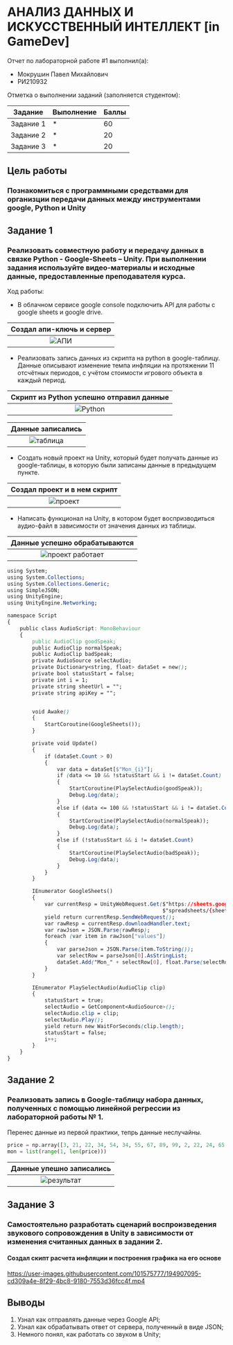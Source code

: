 # АНАЛИЗ ДАННЫХ И ИСКУССТВЕННЫЙ ИНТЕЛЛЕКТ [in GameDev]
Отчет по лабораторной работе #1 выполнил(а):
- Мокрушин Павел Михайлович
- РИ210932

Отметка о выполнении заданий (заполняется студентом):

| Задание | Выполнение | Баллы |
| ------ | ------ | ------ |
| Задание 1 | * | 60 |
| Задание 2 | * | 20 |
| Задание 3 | * | 20 |

## Цель работы
### Познакомиться с программными средствами для организции передачи данных между инструментами google, Python и Unity

## Задание 1
### Реализовать совместную работу и передачу данных в связке Python - Google-Sheets – Unity. При выполнении задания используйте видео-материалы и исходные данные, предоставленные преподавателя курса.
Ход работы:
- В облачном сервисе google console подключить API для работы с google sheets и google drive.

| Создал апи-ключь и сервер |
| :--: |
| ![АПИ](https://user-images.githubusercontent.com/101575777/194851600-a1bf7b0a-190c-4dc7-910e-79d9ea0bb7dd.png) |

- Реализовать запись данных из скрипта на python в google-таблицу. Данные описывают изменение темпа инфляции на протяжении 11 отсчётных периодов, с учётом стоимости игрового объекта в каждый период.

| Скрипт из Python успешно отправил данные |
| :--: |
| ![Python](https://user-images.githubusercontent.com/101575777/194852828-422f28af-58e8-4dcd-8c8c-c646eb95fca3.png) |

| Данные записались |
| :--: |
| ![таблица](https://user-images.githubusercontent.com/101575777/194855239-e482acef-0b87-4e86-b939-cf11b38c6675.png) |

- Создать новый проект на Unity, который будет получать данные из google-таблицы, в которую были записаны данные в предыдущем пункте.

| Создал проект и в нем скрипт |
| :--: |
| ![проект](https://user-images.githubusercontent.com/101575777/194855825-40c07811-76b0-4608-b7e1-a5ad87a4a25e.png) |

- Написать функционал на Unity, в котором будет воспризводиться аудио-файл в зависимости от значения данных из таблицы.

| Данные успешно обрабатываются |
| :--: |
| ![проект работает](https://user-images.githubusercontent.com/101575777/194856767-39d1900b-3c01-474a-ad1f-c26bd918a2da.png) |

```css
using System;
using System.Collections;
using System.Collections.Generic;
using SimpleJSON;
using UnityEngine;
using UnityEngine.Networking;

namespace Script
{
    public class AudioScript: MonoBehaviour
    {
        public AudioClip goodSpeak;
        public AudioClip normalSpeak;
        public AudioClip badSpeak;
        private AudioSource selectAudio;
        private Dictionary<string, float> dataSet = new();
        private bool statusStart = false;
        private int i = 1;
        private string sheetUrl = "";
        private string apiKey = "";


        void Awake()
        {
            StartCoroutine(GoogleSheets());
        }

        private void Update()
        {
            if (dataSet.Count > 0)
            {
                var data = dataSet[$"Mon_{i}"];
                if (data <= 10 && !statusStart && i != dataSet.Count)
                {
                    StartCoroutine(PlaySelectAudio(goodSpeak));
                    Debug.Log(data);
                }
                else if (data <= 100 && !statusStart && i != dataSet.Count)
                {
                    StartCoroutine(PlaySelectAudio(normalSpeak));
                    Debug.Log(data);
                }
                else if (!statusStart && i != dataSet.Count)
                {
                    StartCoroutine(PlaySelectAudio(badSpeak));
                    Debug.Log(data);
                }
            }
        }

        IEnumerator GoogleSheets()
        {
            var currentResp = UnityWebRequest.Get($"https://sheets.googleapis.com/v4/" +
                                                  $"spreadsheets/{sheetUrl}/values/Лист1?key={apiKey}");
            yield return currentResp.SendWebRequest();
            var rawResp = currentResp.downloadHandler.text;
            var rawJson = JSON.Parse(rawResp);
            foreach (var item in rawJson["values"])
            {
                var parseJson = JSON.Parse(item.ToString());
                var selectRow = parseJson[0].AsStringList;
                dataSet.Add("Mon_" + selectRow[0], float.Parse(selectRow[2]));
            }
        }

        IEnumerator PlaySelectAudio(AudioClip clip)
        {
            statusStart = true;
            selectAudio = GetComponent<AudioSource>();
            selectAudio.clip = clip;
            selectAudio.Play();
            yield return new WaitForSeconds(clip.length);
            statusStart = false;
            i++;
        }
    }
}
```

## Задание 2
### Реализовать запись в Google-таблицу набора данных, полученных с помощью линейной регрессии из лабораторной работы № 1. 
Перенес данные из первой практики, тепрь данные неслучайны.
```py
price = np.array([3, 21, 22, 34, 54, 34, 55, 67, 89, 99, 2, 22, 24, 65, 79, 82, 55, 130, 150, 199])
mon = list(range(1, len(price)))
```
| Данные упешно записались |
| :--: |
| ![результат](https://user-images.githubusercontent.com/101575777/194904139-b7af07ff-63e0-4661-89fc-d882d5264181.png)|

## Задание 3
### Самостоятельно разработать сценарий воспроизведения звукового сопровождения в Unity в зависимости от изменения считанных данных в задании 2.
#### Создал скипт расчета инфляции и построения графика на его основе 

https://user-images.githubusercontent.com/101575777/194907095-cd309a4e-8f29-4bc8-9180-7553d36fcc4f.mp4

## Выводы
1. Узнал как отправлять данные через Google API;
2. Узнал как обрабатывать ответ от сервера, полученный в виде JSON;
3. Немного понял, как работать со звуком в Unity;
